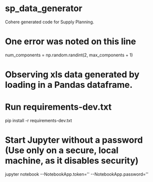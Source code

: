 # sp_data_generator
Cohere generated code for Supply Planning.

# One error was noted on this line
num_components = np.random.randint(2, max_components + 1)





# Observing xls data generated by loading in a Pandas dataframe.

# Run requirements-dev.txt
pip install -r requirements-dev.txt
# Start Jupyter without a password (Use only on a secure, local machine, as it disables security)
jupyter notebook --NotebookApp.token='' --NotebookApp.password=''
